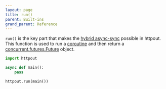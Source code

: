 ```yaml
---
layout: page
title: run()
parent: Built-ins
grand_parent: Reference
---
```


`run()` is the key part that makes the [hybrid async-sync](/hybrid.html) possible in httpout.
This function is used to run a [coroutine](https://docs.python.org/3/library/asyncio-task.html#coroutines) and then return a [concurrent.futures.Future](https://docs.python.org/3/library/concurrent.futures.html#concurrent.futures.Future) object.

```python
import httpout

async def main():
    pass

httpout.run(main())
```
